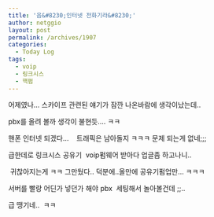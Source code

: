 ```yaml
---
title: '음&#8230;인터넷 전화기라&#8230;'
author: netggio
layout: post
permalink: /archives/1907
categories:
  - Today Log
tags:
  - voip
  - 링크시스
  - 핵펌
---
```

어제였나&#8230; 스카이프 관련된 얘기가 잠깐 나온바람에 생각이났는데..  
  
pbx를 올려 볼까 생각이 불현듯&#8230;. ㅋㅋ  
  
핸폰 인터넷 되겠다&#8230; &nbsp;&nbsp; 트래픽은 남아돌지 ㅋㅋㅋ 문제 되는게 없네;;;   
  
급한데로 링크시스 공유기&nbsp; voip펌웨어 받아다 업글좀 하고나니..  
  
&nbsp;귀찮아지는게 ㅋㅋ 그만뒀다.. 덕분에..올만에 공유기펌업만&#8230; ㅋㅋㅋ&nbsp;   
  
서버를 빨랑 어딘가 넣던가 해야 pbx&nbsp; 세팅해서 놀아볼건데 ;;..   
  
급 땡기네..&nbsp; ㅋㅋ
